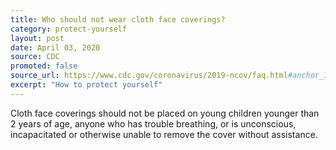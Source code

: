```yaml
---
title: Who should not wear cloth face coverings?
category: protect-yourself
layout: post
date: April 03, 2020
source: CDC
promoted: false
source_url: https://www.cdc.gov/coronavirus/2019-ncov/faq.html#anchor_1584386949645
excerpt: "How to protect yourself"
---
```


Cloth face coverings should not be placed on young children younger than 2 years of age, anyone who has trouble breathing, or is unconscious, incapacitated or otherwise unable to remove the cover without assistance.